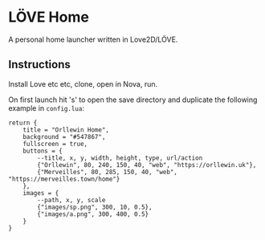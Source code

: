 # LÖVE Home

A personal home launcher written in Love2D/LÖVE. 

## Instructions

Install Love etc etc, clone, open in Nova, run.

On first launch hit 's' to open the save directory and duplicate the following example in `config.lua`:

```
return {
	title = "Orllewin Home",
	background = "#547867",
	fullscreen = true,
	buttons = {
		--title, x, y, width, height, type, url/action
		{"Orllewin", 80, 240, 150, 40, "web", "https://orllewin.uk"},
		{"Merveilles", 80, 285, 150, 40, "web", "https://merveilles.town/home"}
	},
	images = {
		--path, x, y, scale
		{"images/sp.png", 300, 10, 0.5},
		{"images/a.png", 300, 400, 0.5}
	}
}
```
